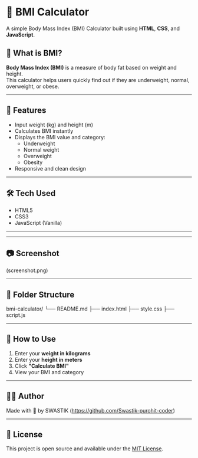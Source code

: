 # 🧮 BMI Calculator

A simple Body Mass Index (BMI) Calculator built using **HTML**, **CSS**, and **JavaScript**.

## 📌 What is BMI?

**Body Mass Index (BMI)** is a measure of body fat based on weight and height.  
This calculator helps users quickly find out if they are underweight, normal, overweight, or obese.

---

## 🚀 Features

- Input weight (kg) and height (m)
- Calculates BMI instantly
- Displays the BMI value and category:
  - Underweight
  - Normal weight
  - Overweight
  - Obesity
- Responsive and clean design

---

## 🛠️ Tech Used

- HTML5
- CSS3
- JavaScript (Vanilla)

---


---

## 📷 Screenshot

(screenshot.png)

---

## 📁 Folder Structure
bmi-calculator/
└── README.md
├── index.html
├── style.css
├── script.js

---

## 🧠 How to Use

1. Enter your **weight in kilograms**
2. Enter your **height in meters**
3. Click **"Calculate BMI"**
4. View your BMI and category

---

## 🧑‍💻 Author

Made with 💙 by SWASTIK (https://github.com/Swastik-purohit-coder)

---

## 📄 License

This project is open source and available under the [MIT License](LICENSE).
